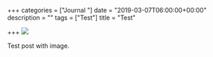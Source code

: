 +++
categories = ["Journal "]
date = "2019-03-07T06:00:00+00:00"
description = ""
tags = ["Test"]
title = "Test"

+++
![](https://res.cloudinary.com/tobyblog/image/upload/v1552002978/img/073A5B2C-203E-4CB4-894A-A5254FAB75F6.jpg)

Test post with image.